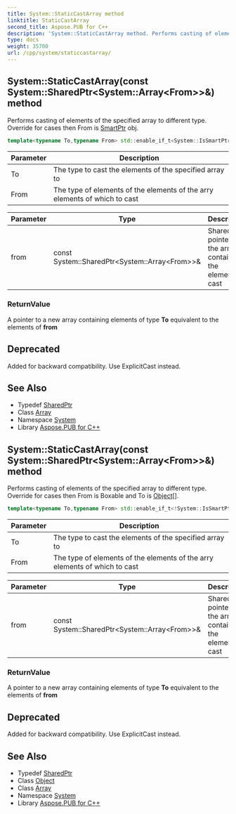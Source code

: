 ```yaml
---
title: System::StaticCastArray method
linktitle: StaticCastArray
second_title: Aspose.PUB for C++
description: 'System::StaticCastArray method. Performs casting of elements of the specified array to different type. Override for cases then From is SmartPtr obj in C++.'
type: docs
weight: 35700
url: /cpp/system/staticcastarray/
---
```

## System::StaticCastArray(const System::SharedPtr\<System::Array\<From\>\>\&) method


Performs casting of elements of the specified array to different type. Override for cases then From is [SmartPtr](../smartptr/) obj.

```cpp
template<typename To,typename From> std::enable_if_t<System::IsSmartPtr<From>::value, System::SharedPtr<System::Array<To>>> System::StaticCastArray(const System::SharedPtr<System::Array<From>> &from)
```


| Parameter | Description |
| --- | --- |
| To | The type to cast the elements of the specified array to |
| From | The type of elements of the elements of the arry elements of which to cast |

| Parameter | Type | Description |
| --- | --- | --- |
| from | const System::SharedPtr\<System::Array\<From\>\>\& | Shared pointer to the array containing the elements to cast |

### ReturnValue

A pointer to a new array containing elements of type **To** equivalent to the elements of **from**

## Deprecated
Added for backward compatibility. Use ExplicitCast instead. 

## See Also

* Typedef [SharedPtr](../sharedptr/)
* Class [Array](../array/)
* Namespace [System](../)
* Library [Aspose.PUB for C++](../../)
## System::StaticCastArray(const System::SharedPtr\<System::Array\<From\>\>\&) method


Performs casting of elements of the specified array to different type. Override for cases then From is Boxable and To is [Object](../object/)[].

```cpp
template<typename To,typename From> std::enable_if_t<!System::IsSmartPtr<From>::value &&System::IsBoxable<From>::value &&std::is_same<To, System::SharedPtr<Object>>::value, System::SharedPtr<System::Array<To>>> System::StaticCastArray(const System::SharedPtr<System::Array<From>> &from)
```


| Parameter | Description |
| --- | --- |
| To | The type to cast the elements of the specified array to |
| From | The type of elements of the elements of the arry elements of which to cast |

| Parameter | Type | Description |
| --- | --- | --- |
| from | const System::SharedPtr\<System::Array\<From\>\>\& | Shared pointer to the array containing the elements to cast |

### ReturnValue

A pointer to a new array containing elements of type **To** equivalent to the elements of **from**

## Deprecated
Added for backward compatibility. Use ExplicitCast instead. 

## See Also

* Typedef [SharedPtr](../sharedptr/)
* Class [Object](../object/)
* Class [Array](../array/)
* Namespace [System](../)
* Library [Aspose.PUB for C++](../../)
